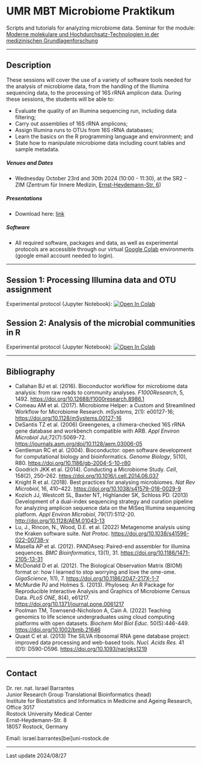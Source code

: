 # UMR MBT Microbiome Praktikum

Scripts and tutorials for analyzing microbiome data. Seminar for the module: <br>[Moderne molekulare und Hochdurchsatz-Technologien in der medizinischen Grundlagenforschung](https://lsf.uni-rostock.de/qisserver/rds?state=verpublish&status=init&vmfile=no&publishid=144145&moduleCall=webInfo&publishConfFile=webInfo&publishSubDir=veranstaltung)

---

## Description

These sessions will cover the use of a variety of software tools needed for the analysis of microbiome data, from the handling of the Illumina sequencing data, to the processing of 16S rRNA amplicon data. During these sessions, the students will be able to:

* Evaluate the quality of an Illumina sequencing run, including data filtering;
* Carry out assemblies of 16S rRNA amplicons;
* Assign Illumina runs to OTUs from 16S rRNA databases;
* Learn the basics on the R programming language and environment; and 
* State how to manipulate microbiome data including count tables and sample metadata. 

##### Venues and Dates

* Wednesday October 23rd and 30th 2024 (10:00 - 11:30), at the SR2 - ZIM (Zentrum für Innere Medizin, [Ernst-Heydemann-Str. 6](https://maps.app.goo.gl/y9BB3EXmh2ZZbCJX6)) <p>

<!--
* Wednesday October 18th and 25th 2023 (10:00 - 11:30), at the SR2 - ZIM (Zentrum für Innere Medizin, [Ernst-Heydemann-Str. 6](https://maps.app.goo.gl/y9BB3EXmh2ZZbCJX6)) <p>
-->


##### Presentations

- Download here: [link](https://github.com/barrantesisrael/mbtmicrobiome2023/blob/main/MBTPraktikum2024V01.pdf) <p>

<!--

- Slides: [PDF](https://drive.google.com/file/d/1IvdyRI0kiJNK5ECtGWHwOgrY763N10QR/view?usp=share_link) <p>

-->

##### Software

- All required software, packages and data, as well as experimental protocols are accessible through our virtual [Google Colab](https://colab.research.google.com/) environments (google email account needed to login). 

<!--

A backup (older) versions of this course, based on Binder, can be found [here](https://github.com/barrantesisrael/mbt.microbiome.2021) <p>

-->

---

## Session 1: Processing Illumina data and OTU assignment 


Experimental protocol (Jupyter Notebook): [![Open In Colab](https://colab.research.google.com/assets/colab-badge.svg)](https://colab.research.google.com/github/barrantesisrael/mbtmicrobiome2023/blob/main/data2024/bashsession_mbt2024_v03.ipynb)

## Session 2: Analysis of the microbial communities in R

Experimental protocol (Jupyter Notebook): [![Open In Colab](https://colab.research.google.com/assets/colab-badge.svg)](https://colab.research.google.com/github/barrantesisrael/mbtmicrobiome2023/blob/main/materials/rsession_mbt2023_V04.ipynb)

<!--
Experimental protocol (Jupyter Notebook): [![Open In Colab](https://colab.research.google.com/assets/colab-badge.svg)](https://colab.research.google.com/github/barrantesisrael/mbtmicrobiome2023/blob/main/materials/bashsession_mbt2023_v02.ipynb)

## Session 2: Analysis of the microbial communities in R

Experimental protocol (Jupyter Notebook): [![Open In Colab](https://colab.research.google.com/assets/colab-badge.svg)](https://colab.research.google.com/github/barrantesisrael/mbtmicrobiome2023/blob/main/materials/rsession_mbt2023_V04.ipynb)

-->

---

## Bibliography

* Callahan BJ et al. (2016). Bioconductor workflow for microbiome data analysis: from raw reads to community analyses. _F1000Research_, 5, 1492. https://doi.org/10.12688/f1000research.8986.1
* Comeau AM et al. (2017). Microbiome Helper: a Custom and Streamlined Workflow for Microbiome Research. _mSystems_, 2(1): e00127-16; https://doi.org/10.1128/mSystems.00127-16
* DeSantis TZ et al. (2006) Greengenes, a chimera-checked 16S rRNA gene database and workbench compatible with ARB. _Appl Environ Microbiol_ Jul;72(7):5069-72. https://journals.asm.org/doi/10.1128/aem.03006-05
* Gentleman RC et al. (2004). Bioconductor: open software development for computational biology and bioinformatics. _Genome Biology_, 5(10), R80. https://doi.org/10.1186/gb-2004-5-10-r80
* Goodrich JKK et al. (2014). Conducting a Microbiome Study. _Cell_, 158(2), 250–262. https://doi.org/10.1016/j.cell.2014.06.037
* Knight R et al. (2018). Best practices for analysing microbiomes. _Nat Rev Microbiol_, 16, 410–422. https://doi.org/10.1038/s41579-018-0029-9
* Kozich JJ, Westcott SL, Baxter NT, Highlander SK, Schloss PD. (2013) Development of a dual-index sequencing strategy and curation pipeline for analyzing amplicon sequence data on the MiSeq Illumina sequencing platform. _Appl Environ Microbiol_, 79(17):5112-20. http://doi.org/10.1128/AEM.01043-13
* Lu, J., Rincon, N., Wood, D.E. et al. (2022) Metagenome analysis using the Kraken software suite. _Nat Protoc._ https://doi.org/10.1038/s41596-022-00738-y
* Masella AP et al. (2012). PANDAseq: Paired-end assembler for illumina sequences. _BMC Bioinformatics_, 13(1), 31. https://doi.org/10.1186/1471-2105-13-31
* McDonald D et al. (2012). The Biological Observation Matrix (BIOM) format or: how I learned to stop worrying and love the ome-ome. _GigaScience_, 1(1), 7. https://doi.org/10.1186/2047-217X-1-7
* McMurdie PJ and Holmes S. (2013). Phyloseq: An R Package for Reproducible Interactive Analysis and Graphics of Microbiome Census Data. _PLoS ONE_, 8(4), e61217. https://doi.org/10.1371/journal.pone.0061217
* Poolman TM, Townsend-Nicholson A, Cain A. (2022) Teaching genomics to life science undergraduates using cloud computing platforms with open datasets. _Biochem Mol Biol Educ._ 50(5):446-449. https://doi.org/10.1002/bmb.21646
* Quast C et al. (2013) The SILVA ribosomal RNA gene database project: improved data processing and web-based tools. _Nucl. Acids Res._ 41 (D1): D590-D596. https://doi.org/10.1093/nar/gks1219

  
---

## Contact

Dr. rer. nat. Israel Barrantes <br>
Junior Research Group Translational Bioinformatics (head)<br>
Institute for Biostatistics and Informatics in Medicine and Ageing Research, Office 3017<br>
Rostock University Medical Center<br>
Ernst-Heydemann-Str. 8<br>
18057 Rostock, Germany<br>

Email: israel.barrantes[bei]uni-rostock.de

---
Last update 2024/08/27

